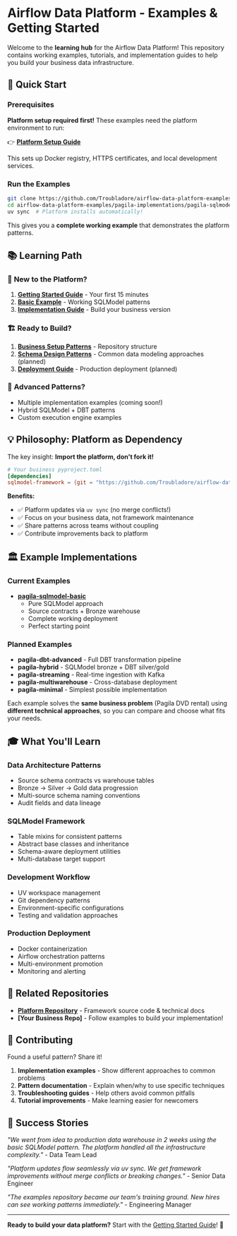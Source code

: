 # Airflow Data Platform - Examples & Getting Started

Welcome to the **learning hub** for the Airflow Data Platform! This repository contains working examples, tutorials, and implementation guides to help you build your business data infrastructure.

## 🚀 Quick Start

### Prerequisites

**Platform setup required first!** These examples need the platform environment to run:

👉 **[Platform Setup Guide](https://github.com/Troubladore/airflow-data-platform/blob/main/docs/getting-started.md)**

This sets up Docker registry, HTTPS certificates, and local development services.

### Run the Examples

```bash
git clone https://github.com/Troubladore/airflow-data-platform-examples.git
cd airflow-data-platform-examples/pagila-implementations/pagila-sqlmodel-basic
uv sync  # Platform installs automatically!
```

This gives you a **complete working example** that demonstrates the platform patterns.

## 📚 Learning Path

### 👋 **New to the Platform?**
1. **[Getting Started Guide](./docs/getting-started.md)** - Your first 15 minutes
2. **[Basic Example](./pagila-implementations/pagila-sqlmodel-basic/)** - Working SQLModel patterns
3. **[Implementation Guide](./docs/implementation-guide.md)** - Build your business version

### 🏗️ **Ready to Build?**
1. **[Business Setup Patterns](./docs/business-setup-patterns.md)** - Repository structure
2. **[Schema Design Patterns](./docs/patterns.md)** - Common data modeling approaches (planned)
3. **[Deployment Guide](./docs/deployment-guide.md)** - Production deployment (planned)

### 🎯 **Advanced Patterns?**
- Multiple implementation examples (coming soon!)
- Hybrid SQLModel + DBT patterns
- Custom execution engine examples

## 💡 Philosophy: Platform as Dependency

The key insight: **Import the platform, don't fork it!**

```toml
# Your business pyproject.toml
[dependencies]
sqlmodel-framework = {git = "https://github.com/Troubladore/airflow-data-platform.git", branch = "main", subdirectory = "data-platform/sqlmodel-workspace/sqlmodel-framework"}
```

**Benefits:**
- ✅ Platform updates via `uv sync` (no merge conflicts!)
- ✅ Focus on your business data, not framework maintenance
- ✅ Share patterns across teams without coupling
- ✅ Contribute improvements back to platform

## 🏛️ **Example Implementations**

### **Current Examples**
- **[pagila-sqlmodel-basic](./pagila-implementations/pagila-sqlmodel-basic/)**
  - Pure SQLModel approach
  - Source contracts + Bronze warehouse
  - Complete working deployment
  - Perfect starting point

### **Planned Examples**
- **pagila-dbt-advanced** - Full DBT transformation pipeline
- **pagila-hybrid** - SQLModel bronze + DBT silver/gold
- **pagila-streaming** - Real-time ingestion with Kafka
- **pagila-multiwarehouse** - Cross-database deployment
- **pagila-minimal** - Simplest possible implementation

Each example solves the **same business problem** (Pagila DVD rental) using **different technical approaches**, so you can compare and choose what fits your needs.

## 🎓 **What You'll Learn**

### **Data Architecture Patterns**
- Source schema contracts vs warehouse tables
- Bronze → Silver → Gold data progression
- Multi-source schema naming conventions
- Audit fields and data lineage

### **SQLModel Framework**
- Table mixins for consistent patterns
- Abstract base classes and inheritance
- Schema-aware deployment utilities
- Multi-database target support

### **Development Workflow**
- UV workspace management
- Git dependency patterns
- Environment-specific configurations
- Testing and validation approaches

### **Production Deployment**
- Docker containerization
- Airflow orchestration patterns
- Multi-environment promotion
- Monitoring and alerting

## 🔗 **Related Repositories**

- **[Platform Repository](https://github.com/Troubladore/airflow-data-platform)** - Framework source code & technical docs
- **[Your Business Repo]** - Follow examples to build your implementation!

## 🤝 **Contributing**

Found a useful pattern? Share it!

1. **Implementation examples** - Show different approaches to common problems
2. **Pattern documentation** - Explain when/why to use specific techniques
3. **Troubleshooting guides** - Help others avoid common pitfalls
4. **Tutorial improvements** - Make learning easier for newcomers

## 💪 **Success Stories**

*"We went from idea to production data warehouse in 2 weeks using the basic SQLModel pattern. The platform handled all the infrastructure complexity."* - Data Team Lead

*"Platform updates flow seamlessly via uv sync. We get framework improvements without merge conflicts or breaking changes."* - Senior Data Engineer

*"The examples repository became our team's training ground. New hires can see working patterns immediately."* - Engineering Manager

---

**Ready to build your data platform?** Start with the [Getting Started Guide](./docs/getting-started.md)! 🚀